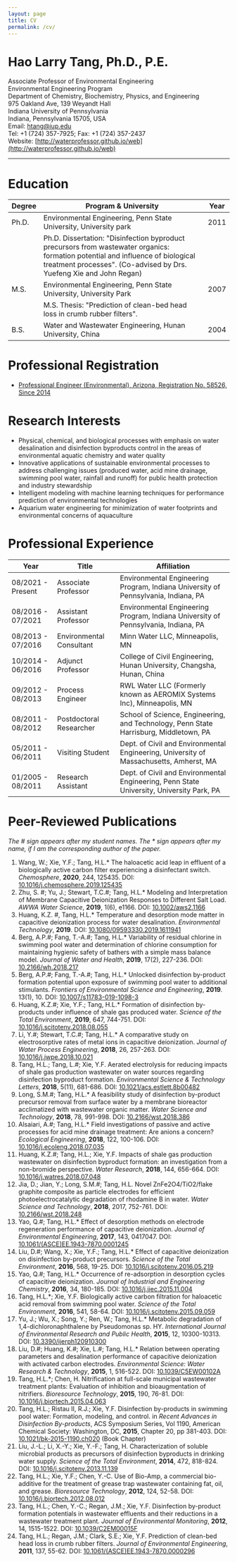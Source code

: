 ```yaml
---
layout: page
title: CV
permalink: /cv/
---
```


# Hao Larry Tang, Ph.D., P.E.
Associate Professor of Environmental Engineering  
Environmental Engineering Program  
Department of Chemistry, Biochemistry, Physics, and Engineering  
975 Oakland Ave, 139 Weyandt Hall  
Indiana University of Pennsylvania  
Indiana, Pennsylvania 15705, USA  
Email: [htang@iup.edu](mailto:htang@iup.edu)  
Tel: +1 (724) 357-7925; Fax: +1 (724) 357-2437  
Website: [http://waterprofessor.github.io/web](http://waterprofessor.github.io/web)


---

# Education
| Degree | Program & University | Year |
| - | - | - |
| Ph.D. | Environmental Engineering, Penn State University, University park | 2011 |
| | Ph.D. Dissertation: "Disinfection byproduct precursors from wastewater organics: formation potential and influence of biological treatment processes". (Co-advised by Drs. Yuefeng Xie and John Regan) | |
| M.S. | Environmental Engineering, Penn State University, University Park | 2007 |
| | M.S. Thesis: "Prediction of clean-bed head loss in crumb rubber filters". | |
| B.S. | Water and Wastewater Engineering, Hunan University, China | 2004 |

# Professional Registration
- [Professional Engineer (Environmental), Arizona, Registration No. 58526, Since 2014](https://btr.az.gov)

# Research Interests
- Physical, chemical, and biological processes with emphasis on water desalination and disinfection byproducts control in the areas of environmental aquatic chemistry and water quality
- Innovative applications of sustainable environmental processes to address challenging issues (produced water, acid mine drainage, swimming pool water, rainfall and runoff) for public health protection and industry stewardship
- Intelligent modeling with machine learning techniques for performance prediction of environmental technologies
- Aquarium water engineering for minimization of water footprints and environmental concerns of aquaculture

# Professional Experience
| Year | Title | Affiliation |
| - | - | - |
| 08/2021 - Present | Associate Professor | Environmental Engineering Program, Indiana University of Pennsylvania, Indiana, PA |
| 08/2016 - 07/2021 | Assistant Professor | Environmental Engineering Program, Indiana University of Pennsylvania, Indiana, PA |
| 08/2013 - 07/2016 | Environmental Consultant | Minn Water LLC, Minneapolis, MN |
| 10/2014 - 06/2016 | Adjunct Professor | College of Civil Engineering, Hunan University, Changsha, Hunan, China |
| 09/2012 - 08/2013 | Process Engineer | RWL Water LLC (Formerly known as AEROMIX Systems Inc), Minneapolis, MN |
| 08/2011 - 08/2012 | Postdoctoral Researcher | School of Science, Engineering, and Technology, Penn State Harrisburg, Middletown, PA |
| 05/2011 - 06/2011 | Visiting Student | Dept. of Civil and Environmental Engineering, University of Massachusetts, Amherst, MA |
| 01/2005 - 08/2011 | Research Assistant | Dept. of Civil and Environmental Engineering, Penn State University, University Park, PA |

# Peer-Reviewed Publications
*The # sign appears after my student names. The * sign appears after my name, if I am the corresponding author of the paper.*
1. Wang, W.; Xie, Y.F.; Tang, H.L.* The haloacetic acid leap in effluent of a biologically active carbon filter experiencing a disinfectant switch. *Chemosphere*, **2020**, 244, 125435. DOI: [10.1016/j.chemosphere.2019.125435](http://doi.org/10.1016/j.chemosphere.2019.125435)
1. Zhu, S. #; Yu, J.; Stewart, T.C.#; Tang, H.L.* Modeling and Interpretation of Membrane Capacitive Deionization Responses to Different Salt Load. *AWWA Water Science*, **2019**, 1(6), e1166.  DOI: [10.1002/aws2.1166](http://doi.org/10.1002/aws2.1166)
1. Huang, K.Z. #, Tang, H.L.* Temperature and desorption mode matter in capacitive deionization process for water desalination. *Environmental Technology*, **2019**. DOI: [10.1080/09593330.2019.1611941](http://doi.org/10.1080/09593330.2019.1611941)
1. Berg, A.P.#; Fang, T.-A.#; Tang, H.L.* Variability of residual chlorine in swimming pool water and determination of chlorine consumption for maintaining hygienic safety of bathers with a simple mass balance model. *Journal of Water and Health*, **2019**, 17(2), 227-236. DOI: [10.2166/wh.2018.217](http://doi.org/10.2166/wh.2018.217)
1. Berg, A.P.#; Fang, T.-A.#; Tang, H.L.* Unlocked disinfection by-product formation potential upon exposure of swimming pool water to additional stimulants. *Frontiers of Environmental Science and Engineering*, **2019**. 13(1), 10. DOI: [10.1007/s11783-019-1098-3](http://doi.org/10.1007/s11783-019-1098-3)
1. Huang, K.Z.#; Xie, Y.F.; Tang, H.L.* Formation of disinfection by-products under influence of shale gas produced water. *Science of the Total Environment*, **2019**, 647, 744-751. DOI: [10.1016/j.scitotenv.2018.08.055](http://doi.org/10.1016/j.scitotenv.2018.08.055) 
1. Li, Y.#; Stewart, T.C.#; Tang, H.L.* A comparative study on electrosorptive rates of metal ions in capacitive deionization. *Journal of Water Process Engineering*, **2018**, 26, 257-263. DOI: [10.1016/j.jwpe.2018.10.021](http://doi.org/10.1016/j.jwpe.2018.10.021)
1. Tang, H.L.; Tang, L.#; Xie, Y.F. Aerated electrolysis for reducing impacts of shale gas production wastewater on water sources regarding disinfection byproduct formation. *Environmental Science & Technology Letters*, **2018**, 5(11), 681-686. DOI: [10.1021/acs.estlett.8b00482](http://doi.org/10.1021/acs.estlett.8b00482)
1. Long, S.M.#; Tang, H.L.* A feasibility study of disinfection by-product precursor removal from surface water by a membrane bioreactor acclimatized with wastewater organic matter. *Water Science and Technology*, **2018**, 78, 991-998. DOI: [10.2166/wst.2018.386](http://doi.org/10.2166/wst.2018.386)
1. Alsaiari, A.#; Tang, H.L.* Field investigations of passive and active processes for acid mine drainage treatment: Are anions a concern? *Ecological Engineering*, **2018**, 122, 100-106. DOI: [10.1016/j.ecoleng.2018.07.035](http://doi.org/10.1016/j.ecoleng.2018.07.035) 
1. Huang, K.Z.#; Tang, H.L.; Xie, Y.F. Impacts of shale gas production wastewater on disinfection byproduct formation: an investigation from a non-bromide perspective. *Water Research*, **2018**, 144, 656-664. DOI: [10.1016/j.watres.2018.07.048](http://doi.org/10.1016/j.watres.2018.07.048) 
1. Jia, D.; Jian, Y.; Long, S.M.#; Tang, H.L. Novel ZnFe2O4/TiO2/flake graphite composite as particle electrodes for efficient photoelectrocatalytic degradation of rhodamine B in water. *Water Science and Technology*, **2018**, 2017, 752-761. DOI: [10.2166/wst.2018.248](http://doi.org/10.2166/wst.2018.248) 
1. Yao, Q.#; Tang, H.L.* Effect of desorption methods on electrode regeneration performance of capacitive deionization. *Journal of Environmental Engineering*, **2017**, 143, 0417047. DOI: [10.1061/(ASCE)EE.1943-7870.0001245](http://doi.org/10.1061/(ASCE)EE.1943-7870.0001245) 
1. Liu, D.#; Wang, X.; Xie, Y.F.; Tang, H.L.* Effect of capacitive deionization on disinfection by-product precursors. *Science of the Total Environment*, **2016**, 568, 19-25. DOI: [10.1016/j.scitotenv.2016.05.219](http://doi.org/10.1016/j.scitotenv.2016.05.219) 
1. Yao, Q.#; Tang, H.L.* Occurrence of re-adsorption in desorption cycles of capacitive deionization. *Journal of Industrial and Engineering Chemistry*, **2016**, 34, 180-185. DOI: [10.1016/j.jiec.2015.11.004](http://doi.org/10.1016/j.jiec.2015.11.004) 
1. Tang, H.L.*; Xie, Y.F. Biologically active carbon filtration for haloacetic acid removal from swimming pool water. *Science of the Total Environment*, **2016**, 541, 58-64. DOI: [10.1016/j.scitotenv.2015.09.059](http://doi.org/10.1016/j.scitotenv.2015.09.059) 
1. Yu, J.; Wu, X.; Song, Y.; Ren, W.; Tang, H.L.* Metabolic degradation of 1,4-dichloronaphthalene by Pseudomonas sp. HY. *International Journal of Environmental Research and Public Health*, **2015**, 12, 10300-10313. DOI: [10.3390/ijerph120910300](http://doi.org/10.3390/ijerph120910300)
1. Liu, D.#; Huang, K.#; Xie, L.#; Tang, H.L.* Relation between operating parameters and desalination performance of capacitive deionization with activated carbon electrodes. *Environmental Science: Water Research & Technology*, **2015**, 1, 516-522. DOI: [10.1039/C5EW00102A](http://doi.org/10.1039/C5EW00102A) 
1. Tang, H.L.*; Chen, H. Nitrification at full-scale municipal wastewater treatment plants: Evaluation of inhibition and bioaugmentation of nitrifiers. *Bioresource Technology*, **2015**, 190, 76-81. DOI: [10.1016/j.biortech.2015.04.063](http://doi.org/10.1016/j.biortech.2015.04.063)
1. Tang, H.L.; Ristau II, R.J.; Xie, Y.F. Disinfection by-products in swimming pool water: Formation, modeling, and control. in *Recent Advances in Disinfection By-products*, ACS Symposium Series, Vol 1190, American Chemical Society: Washington, DC, **2015**, Chapter 20, pp 381-403. DOI: [10.1021/bk-2015-1190.ch020](http://doi.org/10.1021/bk-2015-1190.ch020) (Book Chapter) 
1. Liu, J.-L.; Li, X.-Y.; Xie, Y.-F.; Tang, H. Characterization of soluble microbial products as precursors of disinfection byproducts in drinking water supply. *Science of the Total Environment*, **2014**, 472, 818-824. DOI: [10.1016/j.scitotenv.2013.11.139](http://doi.org/10.1016/j.scitotenv.2013.11.139) 
1. Tang, H.L.; Xie, Y.F.; Chen, Y.-C. Use of Bio-Amp, a commercial bio-additive for the treatment of grease trap wastewater containing fat, oil, and grease. *Bioresource Technology*, **2012**, 124, 52-58. DOI: [10.1016/j.biortech.2012.08.012](http://doi.org/10.1016/j.biortech.2012.08.012) 
1. Tang, H.L.; Chen, Y.-C.; Regan, J.M.; Xie, Y.F. Disinfection by-product formation potentials in wastewater effluents and their reductions in a wastewater treatment plant. *Journal of Environmental Monitoring*, **2012**, 14, 1515-1522. DOI: [10.1039/C2EM00015F](http://doi.org/10.1039/C2EM00015F) 
1. Tang, H.L.; Regan, J.M.; Clark, S.E.; Xie, Y.F. Prediction of clean-bed head loss in crumb rubber filters. *Journal of Environmental Engineering*, **2011**, 137, 55-62. DOI: [10.1061/(ASCE)EE.1943-7870.0000296](http://doi.org/10.1061/(ASCE)EE.1943-7870.0000296)

